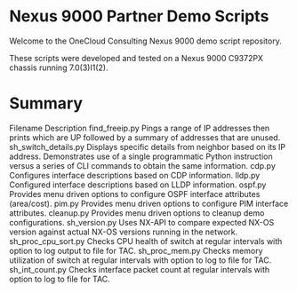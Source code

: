 Nexus 9000 Partner Demo Scripts
===============================
Welcome to the OneCloud Consulting Nexus 9000 demo script repository.

These scripts were developed and tested on a Nexus 9000 C9372PX chassis running 7.0(3)I1(2).

Summary
========
Filename              Description
find_freeip.py        Pings a range of IP addresses then prints which are UP followed by a summary of addresses that are unused.
sh_switch_details.py  Displays specific details from neighbor based on its IP address. Demonstrates use of a single programmatic Python instruction versus a series of CLI commands to obtain the same information.
cdp.py                Configures interface descriptions based on CDP information.
lldp.py               Configured interface descriptions based on LLDP information.
ospf.py               Provides menu driven options to configure OSPF interface attributes (area/cost).
pim.py                Provides menu driven options to configure PIM  interface attributes.
cleanup.py            Provides menu driven options to cleanup demo configurations.
sh_version.py         Uses NX-API to compare expected NX-OS version against actual NX-OS versions running in the network.
sh_proc_cpu_sort.py   Checks CPU health of switch at regular intervals with option to log output to file for TAC.
sh_proc_mem.py        Checks memory utilization of switch at regular intervals with option to log to file for TAC.
sh_int_count.py       Checks interface packet count at regular intervals with option to log to file for TAC.

